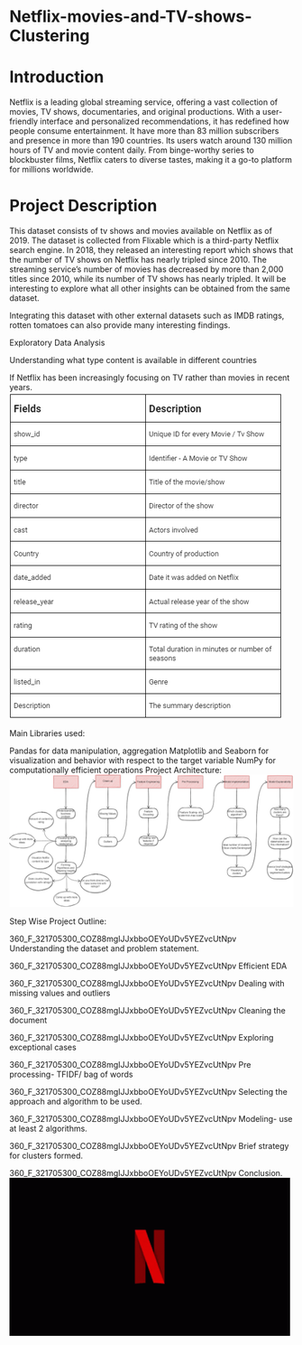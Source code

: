 # Netflix-movies-and-TV-shows-Clustering

# Introduction

Netflix is a leading global streaming service, offering a vast collection of movies, TV shows, documentaries, and original productions. With a user-friendly interface and personalized recommendations, it has redefined how people consume entertainment. It have more than 83 million subscribers and presence in more than 190 countries. Its users watch around 130 million hours of TV and movie content daily. From binge-worthy series to blockbuster films, Netflix caters to diverse tastes, making it a go-to platform for millions worldwide.

# Project Description

This dataset consists of tv shows and movies available on Netflix as of 2019. The dataset is collected from Flixable which is a third-party Netflix search engine. In 2018, they released an interesting report which shows that the number of TV shows on Netflix has nearly tripled since 2010. The streaming service’s number of movies has decreased by more than 2,000 titles since 2010, while its number of TV shows has nearly tripled. It will be interesting to explore what all other insights can be obtained from the same dataset.

Integrating this dataset with other external datasets such as IMDB ratings, rotten tomatoes can also provide many interesting findings.

Exploratory Data Analysis

Understanding what type content is available in different countries

If Netflix has been increasingly focusing on TV rather than movies in recent years.
![](https://github.com/taniisshaa/Netflix-movies-and-TV-shows-Clustering/blob/main/Unsupervised_ML_Netflix_Movies_and_TV_Shows_Clustering_ce34d02ec9.png)

Main Libraries used:

Pandas for data manipulation, aggregation Matplotlib and Seaborn for visualization and behavior with respect to the target variable NumPy for computationally efficient operations Project Architecture:
![](https://github.com/taniisshaa/Netflix-movies-and-TV-shows-Clustering/blob/main/netflix_clustering_35520ee0bc.png)

Step Wise Project Outline:

360_F_321705300_COZ88mgIJJxbboOEYoUDv5YEZvcUtNpv Understanding the dataset and problem statement.

360_F_321705300_COZ88mgIJJxbboOEYoUDv5YEZvcUtNpv Efficient EDA

360_F_321705300_COZ88mgIJJxbboOEYoUDv5YEZvcUtNpv Dealing with missing values and outliers

360_F_321705300_COZ88mgIJJxbboOEYoUDv5YEZvcUtNpv Cleaning the document

360_F_321705300_COZ88mgIJJxbboOEYoUDv5YEZvcUtNpv Exploring exceptional cases

360_F_321705300_COZ88mgIJJxbboOEYoUDv5YEZvcUtNpv Pre processing- TFIDF/ bag of words

360_F_321705300_COZ88mgIJJxbboOEYoUDv5YEZvcUtNpv Selecting the approach and algorithm to be used.

360_F_321705300_COZ88mgIJJxbboOEYoUDv5YEZvcUtNpv Modeling- use at least 2 algorithms.

360_F_321705300_COZ88mgIJJxbboOEYoUDv5YEZvcUtNpv Brief strategy for clusters formed.

360_F_321705300_COZ88mgIJJxbboOEYoUDv5YEZvcUtNpv Conclusion.
![](https://github.com/taniisshaa/Netflix-movies-and-TV-shows-Clustering/blob/main/tenor.gif)
